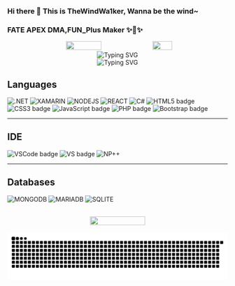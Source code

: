 ### Hi there 👋 This is TheWindWa1ker, Wanna be the wind~
### FATE APEX DMA,FUN_Plus Maker ✨🎇✨

<view>
<div align="center">
  <img src="https://github-readme-stats.vercel.app/api?username=TheWindWa1ker&show_icons=true&theme=synthwave" style="width: 40%;height:40%" /> 
  <img src="https://github-readme-stats.vercel.app/api/top-langs/?username=TheWindWa1ker&layout=compact&langs_count=6&text_color=000&icon_color=fff&theme=graywhite" style="width: 30%;height:30%" />
</div>
</view>
<div align="center">
  <a>
    <img src="https://readme-typing-svg.demolab.com?font=Fira+Code&pause=500&color=CC6699&width=600&lines=Those who learn from me thrive&center=true&size=25" alt="Typing SVG" />
  </a>
</div>
<div align="center">
  <a>
    <img src="https://readme-typing-svg.demolab.com?font=Fira+Code&pause=1000&color=024EF7&width=435&lines=Those who imitate me perish&center=true&size=26" alt="Typing SVG" />
  </a>
</div>

 ## **Languages** 
![.NET](https://img.shields.io/badge/.NET-5C2D91?style=for-the-badge&logo=.net&logoColor=white) ![XAMARIN](https://img.shields.io/badge/Xamarin-3498DB?style=for-the-badge&logo=xamarin&logoColor=white) ![NODEJS](https://img.shields.io/badge/Node.js-43853D?style=for-the-badge&logo=node.js&logoColor=white) ![REACT](https://img.shields.io/badge/React-20232A?style=for-the-badge&logo=react&logoColor=61DAFB) ![C#](https://img.shields.io/badge/C%23-239120?style=for-the-badge&logo=c-sharp&logoColor=white) ![HTML5 badge](https://img.shields.io/badge/HTML5-E34F26?style=for-the-badge&logo=html5&logoColor=white) ![CSS3 badge](https://img.shields.io/badge/CSS3-1572B6?style=for-the-badge&logo=css3&logoColor=white) ![JavaScript badge](https://img.shields.io/badge/JavaScript-323330?style=for-the-badge&logo=javascript&logoColor=F7DF1E) ![PHP badge](https://img.shields.io/badge/PHP-777BB4?style=for-the-badge&logo=php&logoColor=white) ![Bootstrap badge](https://img.shields.io/badge/Bootstrap-563D7C?style=for-the-badge&logo=bootstrap&logoColor=white) 

---

## **IDE**
![VSCode badge](https://img.shields.io/badge/Visual_Studio_Code-0078D4?style=for-the-badge&logo=visual%20studio%20code&logoColor=white) ![VS badge](https://img.shields.io/badge/Visual_Studio-5C2D91?style=for-the-badge&logo=visual%20studio&logoColor=white) ![NP++](https://img.shields.io/badge/Notepad++-90E59A.svg?style=for-the-badge&logo=notepad%2B%2B&logoColor=black) 

---

## **Databases**
![MONGODB](https://img.shields.io/badge/MongoDB-4EA94B?style=for-the-badge&logo=mongodb&logoColor=white) ![MARIADB](https://img.shields.io/badge/MariaDB-003545?style=for-the-badge&logo=mariadb&logoColor=white) ![SQLITE](https://img.shields.io/badge/SQLite-07405E?style=for-the-badge&logo=sqlite&logoColor=white)

<br>

<div style="text-align-last: center;" align="center">
<img src="https://app.svgator.com/assets/svgator.webapp/log-in-girl.svg" width=50% height=50%>
</div>

![](https://raw.githubusercontent.com/Lynnette177/Lynnette177/output/github-contribution-grid-snake.svg)
